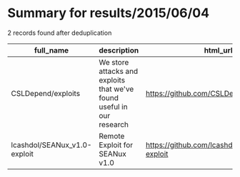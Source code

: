 
# Summary for results/2015/06/04
    
2 records found after deduplication

| full_name | description | html_url | matched_list | matched_count | pushed_at | size | stargazers_count | language | forks_count |
|------------------------------|-----------------------------------------------------------------------|-------------------------------------------------|----------------|-----------------|---------------------------|--------|--------------------|------------|---------------|
| CSLDepend/exploits | We store attacks and exploits that we've found useful in our research | https://github.com/CSLDepend/exploits | ['exploit'] | 1 | 2015-06-04 21:50:28+00:00 | 7340 | 6 | C | 11 |
| lcashdol/SEANux_v1.0-exploit | Remote Exploit for SEANux v1.0 | https://github.com/lcashdol/SEANux_v1.0-exploit | ['exploit'] | 1 | 2015-06-04 19:47:36+00:00 | 144 | 0 | HTML | 0 |
